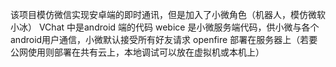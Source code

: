 该项目模仿微信实现安卓端的即时通讯，但是加入了小微角色（机器人，模仿微软小冰）
VChat 中是android 端的代码
webice 是小微服务端代码，供小微与各个android用户通信，小微默认接受所有好友请求
openfire 部署在服务器上（若要公网使用则部署在共有云上，本地调试可以放在虚拟机或本机上）


